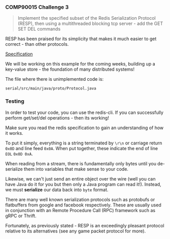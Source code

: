 ### COMP90015 Challenge 3

> Implement the specified subset of the Redis Serialization Protocol (RESP), then using a multithreaded blocking tcp server - add the GET SET DEL commands

RESP has been praised for its simplicity that makes it much easier to get correct - than other protocols.

[Specification](https://redis.io/topics/protocol)

We will be working on this example for the coming weeks, building up a key-value store - the foundation of many distributed systems!

The file where there is unimplemented code is:

```
serial/src/main/java/proto/Protocol.java
```

### Testing

In order to test your code, you can use the redis-cli. If you can successfully perform get/set/del operations - then its working!

Make sure you read the redis specification to gain an understanding of how it works.

To put it simply, everything is a string terminated by `\r\n` or carriage return `0x0D` and line feed `0x0A`. When put together, these indicate the end of line `EOL` `0x0D 0xA`.

When reading from a stream, there is fundamentally only bytes until you de-serialize them into variables that make sense to your code.

Likewise, we can't just send an entire object over the wire (well you can have Java do it for you but then only a Java program can read it!). Instead, we must **serialize** our data back into `byte` format.

There are many well known serialization protocols such as protobufs or flatbuffers from google and facebook respectively. These are usually used in conjunction with an Remote Procedure Call (RPC) framework such as gRPC or Thrift.

Fortunately, as previously stated - RESP is an exceedingly pleasant protocol relative to its alternatives (see any game packet protocol for more).
